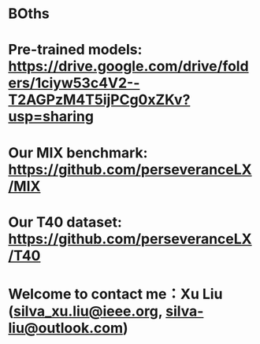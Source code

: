 # BOths

# Pre-trained models: https://drive.google.com/drive/folders/1ciyw53c4V2--T2AGPzM4T5ijPCg0xZKv?usp=sharing

# Our MIX benchmark: https://github.com/perseveranceLX/MIX

# Our T40 dataset: https://github.com/perseveranceLX/T40

# Welcome to contact me：Xu Liu (silva_xu.liu@ieee.org, silva-liu@outlook.com)
